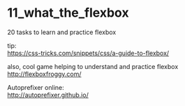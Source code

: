 # 11_what_the_flexbox
20 tasks to learn and practice flexbox


tip:  
https://css-tricks.com/snippets/css/a-guide-to-flexbox/  
  
also, cool game helping to understand and practice flexbox  
http://flexboxfroggy.com/  

Autoprefixer online:  
http://autoprefixer.github.io/  

